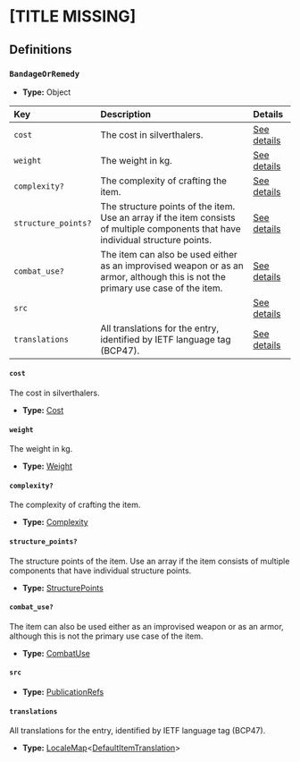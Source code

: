 # [TITLE MISSING]

## Definitions

### <a name="BandageOrRemedy"></a> `BandageOrRemedy`

- **Type:** Object

Key | Description | Details
:-- | :-- | :--
`cost` | The cost in silverthalers. | <a href="#BandageOrRemedy/cost">See details</a>
`weight` | The weight in kg. | <a href="#BandageOrRemedy/weight">See details</a>
`complexity?` | The complexity of crafting the item. | <a href="#BandageOrRemedy/complexity">See details</a>
`structure_points?` | The structure points of the item. Use an array if the item consists of multiple components that have individual structure points. | <a href="#BandageOrRemedy/structure_points">See details</a>
`combat_use?` | The item can also be used either as an improvised weapon or as an armor, although this is not the primary use case of the item. | <a href="#BandageOrRemedy/combat_use">See details</a>
`src` |  | <a href="#BandageOrRemedy/src">See details</a>
`translations` | All translations for the entry, identified by IETF language tag (BCP47). | <a href="#BandageOrRemedy/translations">See details</a>

#### <a name="BandageOrRemedy/cost"></a> `cost`

The cost in silverthalers.

- **Type:** <a href="./_Item.md#Cost">Cost</a>

#### <a name="BandageOrRemedy/weight"></a> `weight`

The weight in kg.

- **Type:** <a href="./_Item.md#Weight">Weight</a>

#### <a name="BandageOrRemedy/complexity"></a> `complexity?`

The complexity of crafting the item.

- **Type:** <a href="./_Item.md#Complexity">Complexity</a>

#### <a name="BandageOrRemedy/structure_points"></a> `structure_points?`

The structure points of the item. Use an array if the item consists of
multiple components that have individual structure points.

- **Type:** <a href="./_Item.md#StructurePoints">StructurePoints</a>

#### <a name="BandageOrRemedy/combat_use"></a> `combat_use?`

The item can also be used either as an improvised weapon or as an armor,
although this is not the primary use case of the item.

- **Type:** <a href="./_Item.md#CombatUse">CombatUse</a>

#### <a name="BandageOrRemedy/src"></a> `src`

- **Type:** <a href="../../source/_PublicationRef.md#PublicationRefs">PublicationRefs</a>

#### <a name="BandageOrRemedy/translations"></a> `translations`

All translations for the entry, identified by IETF language tag (BCP47).

- **Type:** <a href="../../_LocaleMap.md#LocaleMap">LocaleMap</a>&lt;<a href="./_Item.md#DefaultItemTranslation">DefaultItemTranslation</a>&gt;

